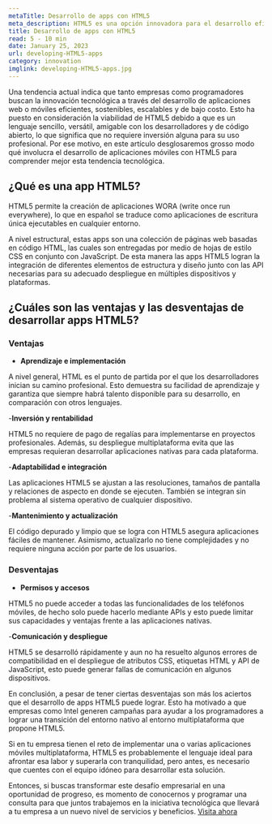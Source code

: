 ```yaml
---
metaTitle: Desarrollo de apps con HTML5
meta_description: HTML5 es una opción innovadora para el desarrollo eficiente, sostenible y económico de aplicaciones web y móviles. Es un lenguaje completo y fluido que proporciona todas las herramientas necesarias para crear soluciones digitales de alto valor comercial.
title: Desarrollo de apps con HTML5
read: 5 - 10 min
date: January 25, 2023
url: developing-HTML5-apps
category: innovation
imglink: developing-HTML5-apps.jpg
---
```


Una tendencia actual indica que tanto empresas como programadores buscan la innovación tecnológica a través del desarrollo de aplicaciones web o móviles eficientes, sostenibles, escalables y de bajo costo. Esto ha puesto en consideración la viabilidad de HTML5 debido a que es un lenguaje sencillo, versátil, amigable con los desarrolladores y de código abierto, lo que significa que no requiere inversión alguna para su uso profesional. Por ese motivo, en este artículo desglosaremos grosso modo qué involucra el desarrollo de aplicaciones móviles con HTML5 para comprender mejor esta tendencia tecnológica.

## ¿Qué es una app HTML5?

HTML5 permite la creación de aplicaciones WORA (write once run everywhere), lo que en español se traduce como aplicaciones de escritura única ejecutables en cualquier entorno.

A nivel estructural, estas apps son una colección de páginas web basadas en código HTML, las cuales son entregadas por medio de hojas de estilo CSS en conjunto con JavaScript. De esta manera las apps HTML5 logran la integración de diferentes elementos de estructura y diseño junto con las API necesarias para su adecuado despliegue en múltiples dispositivos y plataformas.

## ¿Cuáles son las ventajas y las desventajas de desarrollar apps HTML5?

### Ventajas

- **Aprendizaje e implementación**

A nivel general, HTML es el punto de partida por el que los desarrolladores inician su camino profesional. Esto demuestra su facilidad de aprendizaje y garantiza que siempre habrá talento disponible para su desarrollo, en comparación con otros lenguajes.

-**Inversión y rentabilidad**

HTML5 no requiere de pago de regalías para implementarse en proyectos profesionales. Además, su despliegue multiplataforma evita que las empresas requieran desarrollar aplicaciones nativas para cada plataforma.

-**Adaptabilidad e integración**

Las aplicaciones HTML5 se ajustan a las resoluciones, tamaños de pantalla y relaciones de aspecto en donde se ejecuten. También se integran sin problema al sistema operativo de cualquier dispositivo.

-**Mantenimiento y actualización**

El código depurado y limpio que se logra con HTML5 asegura aplicaciones fáciles de mantener. Asimismo, actualizarlo no tiene complejidades y no requiere ninguna acción por parte de los usuarios.

### Desventajas

- **Permisos y accesos**

HTML5 no puede acceder a todas las funcionalidades de los teléfonos móviles, de hecho solo puede hacerlo mediante APIs y esto puede limitar sus capacidades y ventajas frente a las aplicaciones nativas.

-**Comunicación y despliegue**

HTML5 se desarrolló rápidamente y aun no ha resuelto algunos errores de compatibilidad en el despliegue de atributos CSS, etiquetas HTML y API de JavaScript, esto puede generar fallas de comunicación en algunos dispositivos.

En conclusión, a pesar de tener ciertas desventajas son más los aciertos que el desarrollo de apps HTML5 puede lograr. Esto ha motivado a que empresas como Intel generen campañas para ayudar a los programadores a lograr una transición del entorno nativo al entorno multiplataforma que propone HTML5.

Si en tu empresa tienen el reto de implementar una o varias aplicaciones móviles multiplataforma, HTML5 es probablemente el lenguaje ideal para afrontar esa labor y superarla con tranquilidad, pero antes, es necesario que cuentes con el equipo idóneo para desarrollar esta solución.

Entonces, si buscas transformar este desafío empresarial en una oportunidad de progreso, es momento de conocernos y programar una consulta para que juntos trabajemos en la iniciativa tecnológica que llevará a tu empresa a un nuevo nivel de servicios y beneficios. [Visita ahora](https://www.dreamcodesoft.com/es/about)
